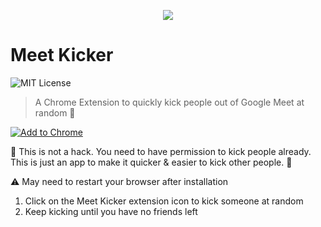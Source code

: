 <p align="center">
    <img src="https://user-images.githubusercontent.com/10026538/91645883-3b7c5800-ea41-11ea-8421-4b357e5e012d.png">
</p>

# Meet Kicker

![MIT License](https://img.shields.io/github/license/connorads/meet-kicker)

> A Chrome Extension to quickly kick people out of Google Meet at random 🦶

[![Add to Chrome](https://storage.googleapis.com/chrome-gcs-uploader.appspot.com/image/WlD8wC6g8khYWPJUsQceQkhXSlv1/UV4C4ybeBTsZt43U4xis.png)](https://chrome.google.com/webstore/detail/meet-kicker-%F0%9F%A6%B6/aonhapalnnnjlonafnammcbnafmafmpg)

🚨 This is not a hack. You need to have permission to kick people already. This is just an app to make it quicker & easier to kick other people. 🚨

⚠ May need to restart your browser after installation

1. Click on the Meet Kicker extension icon to kick someone at random
2. Keep kicking until you have no friends left
